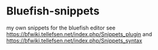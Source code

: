 # Bluefish-snippets
my own snippets for the bluefish editor
see https://bfwiki.tellefsen.net/index.php/Snippets_plugin
and https://bfwiki.tellefsen.net/index.php/Snippets_syntax

